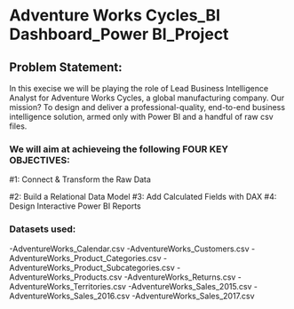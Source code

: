 # Adventure Works Cycles_BI Dashboard_Power BI_Project


## Problem Statement:
In this execise we will be playing the role of Lead Business Intelligence Analyst for Adventure Works Cycles, a global manufacturing company. Our mission? To design and deliver a professional-quality, end-to-end business intelligence solution, armed only with Power BI and a handful of raw csv files.

### We will aim at achieveing the following FOUR KEY OBJECTIVES:

#1: Connect & Transform the Raw Data

#2: Build a Relational Data Model
#3: Add Calculated Fields with DAX
#4: Design Interactive Power BI Reports

### Datasets used:
-AdventureWorks_Calendar.csv
-AdventureWorks_Customers.csv
-AdventureWorks_Product_Categories.csv
-AdventureWorks_Product_Subcategories.csv
-AdventureWorks_Products.csv
-AdventureWorks_Returns.csv
-AdventureWorks_Territories.csv
-AdventureWorks_Sales_2015.csv
-AdventureWorks_Sales_2016.csv
-AdventureWorks_Sales_2017.csv
